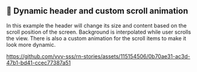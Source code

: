 ## 🚀 Dynamic header and custom scroll animation

In this example the header will change its size and content based on the scroll position of the screen. Background is interpolated while user scrolls the view. There is also a custom animation for the scroll items to make it look more dynamic.

https://github.com/vvv-sss/rn-stories/assets/115154506/0b70ae31-ac3d-47b1-bd41-ccec77387a51
